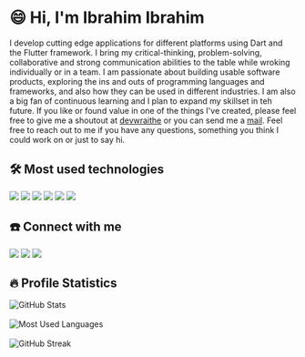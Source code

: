 # 😄 Hi, I'm Ibrahim Ibrahim

I develop cutting edge applications for different platforms using Dart and the Flutter framework. I bring my critical-thinking, problem-solving, collaborative and strong communication abilities to the table while wroking individually or in a team. I am passionate about building usable software products, exploring the ins and outs of programming languages and frameworks, and also how they can be used in different industries. I am also a big fan of continuous learning and I plan to expand my skillset in teh future. If you like or found value in one of the things I've created, please feel free to give me a shoutout at <a href="twiter.com/devwraithe">devwraithe</a> or you can send me a <a href="mailto:ibrahimibrahim851@outlook.com">mail</a>. Feel free to reach out to me if you have any questions, something you think I could work on or just to say hi.

## 🛠️ Most used technologies

![](https://img.shields.io/badge/Dart-1967D2?style=for-the-badge&logo=dart&logoColor=white)
![](https://img.shields.io/badge/Flutter-027dfd?style=for-the-badge&logo=flutter&logoColor=white)
![](https://img.shields.io/badge/Kotlin-a020f0?style=for-the-badge&logo=kotlin&logoColor=white)
![](https://img.shields.io/badge/Markdown-000000?style=for-the-badge&logo=markdown&logoColor=white)
![](https://img.shields.io/badge/Visual_Studio_Code-264de4?style=for-the-badge&logo=Visual%20Studio%20Code&logoColor=white)
![](https://img.shields.io/badge/Git-f1502f?style=for-the-badge&logo=git&logoColor=white)

## ☎️ Connect with me

[![](https://img.shields.io/badge/Twitter-@devwraithe-informational?style=flat&logo=twitter&logoColor=white&color=00acee )](https://www.twitter.com/devwraithe)
[![](https://img.shields.io/badge/LinkedIn-@ibrahimaibrahim-informational?style=flat&logo=linkedin&logoColor=white&color=0072b1 )](https://linkedin.com/in/ibrahimaibrahim)
[![](https://img.shields.io/badge/Gmail-@devwraithe-informational?style=flat&logo=gmail&logoColor=white&color=ea4335)](mailto:ibrahimibrahim851@outlook.com)

## 🔥 Profile Statistics

![GitHub Stats](https://github-readme-stats.vercel.app/api?username=devwraithe&theme=radical&show_icons=true)
<br/><br/>
![Most Used Languages](https://github-readme-stats.vercel.app/api/top-langs/?username=devwraithe&layout=compact&theme=radical)
<br/><br/>
![GitHub Streak](https://streak-stats.demolab.com?user=devwraithe&theme=radical&border_radius=04.5&date_format=j%20M%5B%20Y%5D)
